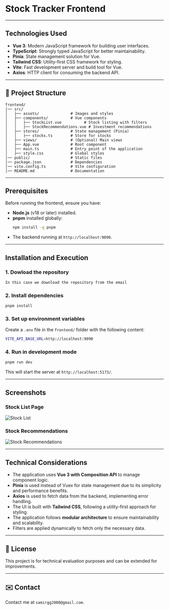 # Stock Tracker Frontend
---

## Technologies Used
- **Vue 3**: Modern JavaScript framework for building user interfaces.
- **TypeScript**: Strongly typed JavaScript for better maintainability.
- **Pinia**: State management solution for Vue.
- **Tailwind CSS**: Utility-first CSS framework for styling.
- **Vite**: Fast development server and build tool for Vue.
- **Axios**: HTTP client for consuming the backend API.

---

## 📂 Project Structure

```
frontend/
│── src/
│   ├── assets/              # Images and styles
│   ├── components/          # Vue components
│   │   ├── StockList.vue          # Stock listing with filters
│   │   ├── StockRecommendations.vue # Investment recommendations
│   ├── stores/              # State management (Pinia)
│   │   ├── stocks.ts        # Store for stocks
│   ├── views/               # (Optional) Main views
│   ├── App.vue              # Root component
│   ├── main.ts              # Entry point of the application
│   ├── style.css            # Global styles
│── public/                  # Static files
│── package.json             # Dependencies
│── vite.config.ts           # Vite configuration
│── README.md                # Documentation
```

---

## Prerequisites
Before running the frontend, ensure you have:

- **Node.js** (v18 or later) installed.
- **pnpm** installed globally:
  ```sh
  npm install -g pnpm
  ```
- The backend running at `http://localhost:9090`.

---

## Installation and Execution
### 1️. Dowload the repository
```sh
In this case we download the repository from the email
```

### 2️. Install dependencies
```sh
pnpm install
```

### 3️. Set up environment variables
Create a `.env` file in the `frontend/` folder with the following content:
```sh
VITE_API_BASE_URL=http://localhost:9090
```

### 4️. Run in development mode
```sh
pnpm run dev
```
This will start the server at `http://localhost:5173/`.

---

## Screenshots

### Stock List Page
![Stock List](public/Screenshots/StockTracker.png)

### Stock Recommendations
![Stock Recommendations](public/Screenshots/RecomendationOfInversion.png)

---

## Technical Considerations
- The application uses **Vue 3 with Composition API** to manage component logic.
- **Pinia** is used instead of Vuex for state management due to its simplicity and performance benefits.
- **Axios** is used to fetch data from the backend, implementing error handling.
- The UI is built with **Tailwind CSS**, following a utility-first approach for styling.
- The application follows **modular architecture** to ensure maintainability and scalability.
- Filters are applied dynamically to fetch only the necessary data.

---

## 📄 License
This project is for technical evaluation purposes and can be extended for improvements.

---

## ✉️ Contact
Contact me at `samirgg2000@gmail.com`.
